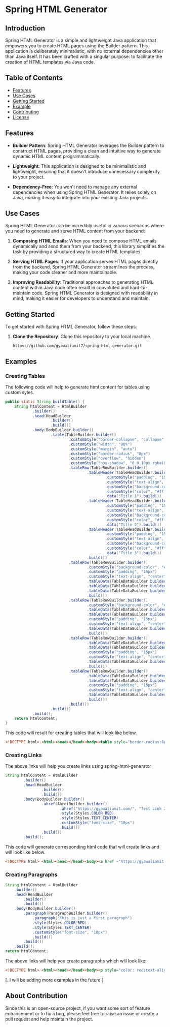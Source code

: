 # Spring HTML Generator

## Introduction

Spring HTML Generator is a simple and lightweight Java application that empowers you to create HTML pages using the Builder pattern. This application is deliberately minimalistic, with no external dependencies other than Java itself. It has been crafted with a singular purpose: to facilitate the creation of HTML templates via Java code.

## Table of Contents

- [Features](#features)
- [Use Cases](#use-cases)
- [Getting Started](#getting-started)
- [Example](#example)
- [Contributing](#contributing)
- [License](#license)

## Features

- **Builder Pattern**: Spring HTML Generator leverages the Builder pattern to construct HTML pages, providing a clean and intuitive way to generate dynamic HTML content programmatically.

- **Lightweight**: This application is designed to be minimalistic and lightweight, ensuring that it doesn't introduce unnecessary complexity to your project.

- **Dependency-Free**: You won't need to manage any external dependencies when using Spring HTML Generator. It relies solely on Java, making it easy to integrate into your existing Java projects.

## Use Cases

Spring HTML Generator can be incredibly useful in various scenarios where you need to generate and serve HTML content from your backend:

1. **Composing HTML Emails**: When you need to compose HTML emails dynamically and send them from your backend, this library simplifies the task by providing a structured way to create HTML templates.

2. **Serving HTML Pages**: If your application serves HTML pages directly from the backend, Spring HTML Generator streamlines the process, making your code cleaner and more maintainable.

3. **Improving Readability**: Traditional approaches to generating HTML content within Java code often result in convoluted and hard-to-maintain code. Spring HTML Generator is designed with readability in mind, making it easier for developers to understand and maintain.

## Getting Started

To get started with Spring HTML Generator, follow these steps:

1. **Clone the Repository**: Clone this repository to your local machine.

   ```shell
   https://github.com/gyawaliamit7/spring-html-generator.git
   ```


## Examples

### Creating Tables
The following code will help to generate html content for tables using custom syles.

```java
public static String buildTable() {
    String htmlContent = HtmlBuilder
            .builder()
            .head(HeadBuilder
                    .builder()
                    .build())
            .body(BodyBuilder.builder()
                    .table(TableBuilder.builder()
                            .customStyle("border-collapse", "collapse")
                            .customStyle("width", "80%")
                            .customStyle("margin", "auto")
                            .customStyle("border-radius", "8px")
                            .customStyle("overflow", "hidden")
                            .customStyle("box-shadow", "0 0 10px rgba(0, 0, 0, 0.2)")
                            .tableRow(TableRowBuilder.builder()
                                    .tableHeader(TableHeadBuilder.builder()
                                            .customStyle("padding", "15px")
                                            .customStyle("text-align", "center")
                                            .customStyle("background-color", "#333")
                                            .customStyle("color", "#fff")
                                            .data("Title 1").build())
                                    .tableHeader(TableHeadBuilder.builder()
                                            .customStyle("padding", "15px")
                                            .customStyle("text-align", "center")
                                            .customStyle("background-color", "#333")
                                            .customStyle("color", "#fff")
                                            .data("Title 2").build())
                                    .tableHeader(TableHeadBuilder.builder()
                                            .customStyle("padding", "15px")
                                            .customStyle("text-align", "center")
                                            .customStyle("background-color", "#333")
                                            .customStyle("color", "#fff")
                                            .data("Title 3").build())
                                    .build())
                            .tableRow(TableRowBuilder.builder()
                                    .customStyle("background-color", "#f2f2f2")
                                    .customStyle("padding", "15px")
                                    .customStyle("text-align", "center")
                                    .tableData(TableDataBuilder.builder().data("testData1").build())
                                    .tableData(TableDataBuilder.builder().data("testData2").build())
                                    .tableData(TableDataBuilder.builder().data("testData3").build())
                                    .build())
                            .tableRow(TableRowBuilder.builder()
                                    .customStyle("background-color", "#f2f2f2")
                                    .tableData(TableDataBuilder.builder().data("testData1").build())
                                    .tableData(TableDataBuilder.builder().data("testData2").build())
                                    .customStyle("padding", "15px")
                                    .customStyle("text-align", "center")
                                    .tableData(TableDataBuilder.builder().data("testData3").build())
                                    .build())
                            .tableRow(TableRowBuilder.builder()
                                    .tableData(TableDataBuilder.builder().data("testData1").build())
                                    .tableData(TableDataBuilder.builder().data("testData2").build())
                                    .customStyle("padding", "15px")
                                    .customStyle("text-align", "center")
                                    .tableData(TableDataBuilder.builder().data("testData3").build())
                                    .build())
                            .tableRow(TableRowBuilder.builder()
                                    .tableData(TableDataBuilder.builder().data("testData1").build())
                                    .tableData(TableDataBuilder.builder().data("testData2").build())
                                    .customStyle("padding", "15px")
                                    .customStyle("text-align", "center")
                                    .tableData(TableDataBuilder.builder().data("testData3").build())
                                    .build())
                            .build())
                    .build())
            .build();
    return htmlContent;
}
```



This code will result for creating tables that will look like below.
```html
<!DOCTYPE html> <html><head></head><body><table style="border-radius:8px;box-shadow:0 0 10px rgba(0, 0, 0, 0.2);margin:auto;overflow:hidden;width:80%;border-collapse:collapse;"><tr ><th style="background-color:#333;padding:15px;color:#fff;text-align:center;">Title 1</th><th style="background-color:#333;padding:15px;color:#fff;text-align:center;">Title 2</th><th style="background-color:#333;padding:15px;color:#fff;text-align:center;">Title 3</th></tr><tr style="padding:15px;text-align:center;"><td >testData1</td><td >testData2</td><td >testData3</td></tr><tr style="padding:15px;text-align:center;"><td >testData1</td><td >testData2</td><td >testData3</td></tr><tr style="padding:15px;text-align:center;"><td >testData1</td><td >testData2</td><td >testData3</td></tr><tr style="padding:15px;text-align:center;"><td >testData1</td><td >testData2</td><td >testData3</td></tr></table></body></html>
```

### Creating Links
The above links will help you create links using spring-html-generator
```java
String htmlContent = HtmlBuilder
        .builder()
        .head(HeadBuilder
                .builder()
                .build())
        .body(BodyBuilder.builder()
                .ahref(AhrefBuilder.builder()
                        .ahref("https://gyawaliamit.com/", "Test Link 2")
                        .style(Styles.COLOR_RED)
                        .style(Styles.TEXT_CENTER)
                        .customStyle("font-size", "18px")
                        .build())
                .build())
        .build();
```
This code will generate corresponding html code that will create links and will look like below.
```html
<!DOCTYPE html> <html><head></head><body><a href ="https://gyawaliamit.com/" style="color: red;text-align: center;font-size:18px;">Test Link 2</a></body></html>
```
### Creating Paragraphs

```java
String htmlContent = HtmlBuilder
    .builder()
    .head(HeadBuilder
        .builder()
        .build())
    .body(BodyBuilder.builder()
        .paragraph(ParagraphBuilder.builder()
            .paragraph("This is just a first paragraph")
            .style(Styles.COLOR_RED)
            .style(Styles.TEXT_CENTER)
            .customStyle("font-size", "18px")
            .build())
        .build())
    .build();
return htmlContent;
```
The above links will help you create paragraphs which will look like:


```html
<!DOCTYPE html> <html><head></head><body><p style="color: red;text-align: center;font-size:18px;">This is just a first paragraph</p></body></html>
```

[..I will be adding more examples in the future ]
##  About Contribution
Since this is an open-source project, if you want some sort of feature enhancement or to fix a bug, please feel free to raise an issue or create a pull request and help maintain the project.

